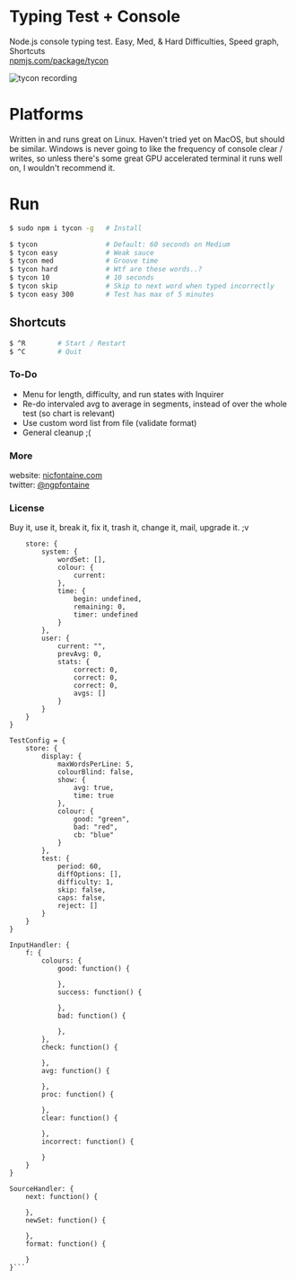 # Typing Test + Console
Node.js console typing test. Easy, Med, & Hard Difficulties, Speed graph, Shortcuts   
[npmjs.com/package/tycon](https://www.npmjs.com/package/tycon)    

![tycon recording](https://nicfontaine.com/dev/tycon-rec-04.gif)   

# Platforms
Written in and runs great on Linux. Haven't tried yet on MacOS, but should be similar.  Windows is never going to like the frequency of console clear / writes, so unless there's some great GPU accelerated terminal it runs well on, I wouldn't recommend it.   

# Run

```bash
$ sudo npm i tycon -g   # Install

$ tycon                 # Default: 60 seconds on Medium
$ tycon easy            # Weak sauce
$ tycon med             # Groove time
$ tycon hard            # Wtf are these words..?
$ tycon 10            	# 10 seconds
$ tycon skip            # Skip to next word when typed incorrectly
$ tycon easy 300        # Test has max of 5 minutes
```  

## Shortcuts

```bash
$ ^R        # Start / Restart
$ ^C        # Quit
```  

### To-Do
- Menu for length, difficulty, and run states with Inquirer
- Re-do intervaled avg to average in segments, instead of over the whole test (so chart is relevant)
- Use custom word list from file (validate format)
- General cleanup ;(

### More
website: [nicfontaine.com](https://nicfontaine.com)  
twitter: [@ngpfontaine](https://twitter.com/ngpfontaine)

### License
Buy it, use it, break it, fix it, trash it, change it, mail, upgrade it. ;v


```TestData = {
	store: {
		system: {
			wordSet: [],
			colour: {
				current: 
			},
			time: {
				begin: undefined,
				remaining: 0,
				timer: undefined
			}
		},
		user: {
			current: "",
			prevAvg: 0,
			stats: {
				correct: 0,
				correct: 0,
				correct: 0,
				avgs: []
			}
		}
	}
}

TestConfig = {
	store: {
		display: {
			maxWordsPerLine: 5,
			colourBlind: false,
			show: {
				avg: true,
				time: true
			},
			colour: {
				good: "green",
				bad: "red",
				cb: "blue"
			}
		},
		test: {
			period: 60,
			diffOptions: [],
			difficulty: 1,
			skip: false,
			caps: false,
			reject: []
		}
	}
}

InputHandler: {
	f: {
		colours: {
			good: function() {

			},
			success: function() {

			},
			bad: function() {

			},
		},
		check: function() {

		},
		avg: function() {
		
		},
		proc: function() {
		
		},
		clear: function() {
		
		},
		incorrect: function() {
		
		}
	}
}

SourceHandler: {
	next: function() {

	},
	newSet: function() {

	},
	format: function() {

	}
}```